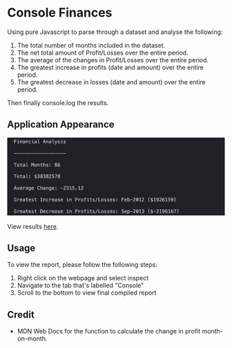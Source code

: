 # Console Finances

Using pure Javascript to parse through a dataset and analyse the following:
1. The total number of months included in the dataset.
2. The net total amount of Profit/Losses over the entire period.
3. The average of the changes in Profit/Losses over the entire period.
4. The greatest increase in profits (date and amount) over the entire period.
5. The greatest decrease in losses (date and amount) over the entire period.

Then finally console.log the results.

## Application Appearance

![Compiled Report](./images/financial-report.png)

View results [here](https://leannecodes.github.io/console-finances/).

## Usage

To view the report, please follow the following steps:
1. Right click on the webpage and select inspect
2. Navigate to the tab that's labelled "Console"
3. Scroll to the bottom to view final compiled report

## Credit

- MDN Web Docs for the function to calculate the change in profit month-on-month.